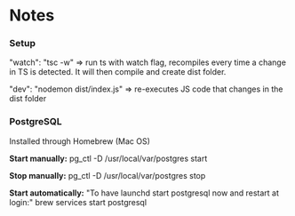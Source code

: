 <h1>Notes</h1>

<h3>Setup</h3>
"watch": "tsc -w" => run ts with watch flag, recompiles every time a change in TS is detected. It will then compile and create dist folder.

"dev": "nodemon dist/index.js" => re-executes JS code that changes in the dist folder

<h3>PostgreSQL</h3>
Installed through Homebrew (Mac OS)

<strong>Start manually:</strong>
pg_ctl -D /usr/local/var/postgres start

<strong>Stop manually:</strong>
pg_ctl -D /usr/local/var/postgres stop

<strong>Start automatically:</strong>
"To have launchd start postgresql now and restart at login:"
brew services start postgresql
